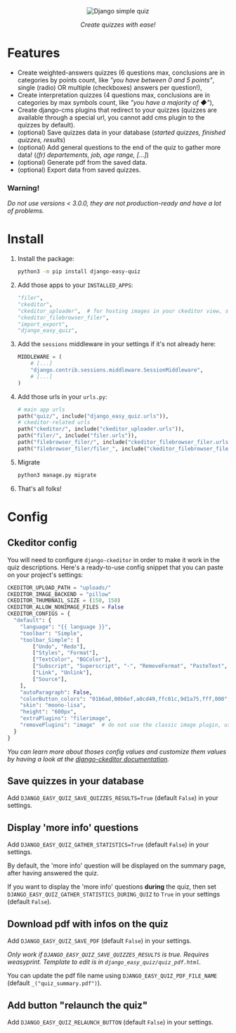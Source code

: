 <div align="center">
    <img src="https://gitlab.com/kapt/open-source/django-easy-quiz/uploads/085c27d6a332b09a0931df378124270f/django-easy-quiz.png" alt="Django simple quiz" />
    <p><i>Create quizzes with ease!</i></p>
</div>


# Features

- Create weighted-answers quizzes (6 questions max, conclusions are in categories by points count, like *"you have between 0 and 5 points"*, single (radio) OR multiple (checkboxes) answers per question!),
- Create interpretation quizzes (4 questions max, conclusions are in categories by max symbols count, like *"you have a majority of ◆"*),
- Create django-cms plugins that redirect to your quizzes (quizzes are available through a special url, you cannot add cms plugin to the quizzes by default).
- (optional) Save quizzes data in your database (*started quizzes, finished quizzes, results*)
- (optional) Add general questions to the end of the quiz to gather more data! (*(fr) departements, job, age range, [...]*)
- (optional) Generate pdf from the saved data.
- (optional) Export data from saved quizzes.

### Warning!

*Do not use versions < 3.0.0, they are not production-ready and have a lot of problems.*

# Install

1. Install the package:
    ```sh
    python3 -m pip install django-easy-quiz
    ```
2. Add those apps to your `INSTALLED_APPS`:
    ```python
    "filer",
    "ckeditor",
    "ckeditor_uploader",  # for hosting images in your ckeditor view, see below for a ready-to-use config
    "ckeditor_filebrowser_filer",
    "import_export",
    "django_easy_quiz",
    ```
3. Add the `sessions` middleware in your settings if it's not already here:
    ```python
    MIDDLEWARE = (
        # [...]
        "django.contrib.sessions.middleware.SessionMiddleware",
        # [...]
    )
    ```
4. Add those urls in your `urls.py`:
    ```python
    # main app urls
    path("quiz/", include("django_easy_quiz.urls")),
    # ckeditor-related urls
    path("ckeditor/", include("ckeditor_uploader.urls")),
    path("filer/", include("filer.urls")),
    path("filebrowser_filer/", include("ckeditor_filebrowser_filer.urls")),
    path("filebrowser_filer/filer_", include("ckeditor_filebrowser_filer.urls")),  # only add this line if you're using django-ckeditor-filebrowser-filer from the develop branch or our fork on the "various-fixes" branch
    ```
5. Migrate
    ```sh
    python3 manage.py migrate
    ```
6. That's all folks!

# Config

## Ckeditor config

You will need to configure `django-ckeditor` in order to make it work in the quiz descriptions. Here's a ready-to-use config snippet that you can paste on your project's settings:

```python
CKEDITOR_UPLOAD_PATH = "uploads/"
CKEDITOR_IMAGE_BACKEND = "pillow"
CKEDITOR_THUMBNAIL_SIZE = (150, 150)
CKEDITOR_ALLOW_NONIMAGE_FILES = False
CKEDITOR_CONFIGS = {
  "default": {
    "language": "{{ language }}",
    "toolbar": "Simple",
    "toolbar_Simple": [
        ["Undo", "Redo"],
        ["Styles", "Format"],
        ["TextColor", "BGColor"],
        ["Subscript", "Superscript", "-", "RemoveFormat", "PasteText", "PasteFromWord", "FilerImage"],
        ["Link", "Unlink"],
        ["Source"],
    ],
    "autoParagraph": False,
    "colorButton_colors": "01b6ad,00b6ef,a0cd49,ffc01c,9d1a75,fff,000",
    "skin": "moono-lisa",
    "height": "600px",
    "extraPlugins": "filerimage",
    "removePlugins": "image"  # do not use the classic image plugin, use the one from django-ckeditor-filebrowser-filer
  }
}
```

*You can learn more about thoses config values and customize them values by having a look at the [django-ckeditor documentation](https://django-ckeditor.readthedocs.io/en/latest/#optional-customizing-ckeditor-editor).*

## Save quizzes in your database

Add `DJANGO_EASY_QUIZ_SAVE_QUIZZES_RESULTS=True` (default `False`) in your settings.

## Display 'more info' questions

Add `DJANGO_EASY_QUIZ_GATHER_STATISTICS=True` (default `False`) in your settings.

By default, the 'more info' question will be displayed on the summary page, after having answered the quiz.

If you want to display the 'more info' questions **during** the quiz, then set `DJANGO_EASY_QUIZ_GATHER_STATISTICS_DURING_QUIZ` to `True` in your settings (default `False`).

## Download pdf with infos on the quiz

Add `DJANGO_EASY_QUIZ_SAVE_PDF` (default `False`) in your settings.

*Only work if `DJANGO_EASY_QUIZ_SAVE_QUIZZES_RESULTS` is true. Requires weasyprint. Template to edit is in `django_easy_quiz/quiz_pdf.html`.*

You can update the pdf file name using `DJANGO_EASY_QUIZ_PDF_FILE_NAME` (default `_("quiz_summary.pdf")`).

## Add button "relaunch the quiz"

Add `DJANGO_EASY_QUIZ_RELAUNCH_BUTTON` (default `False`) in your settings.
